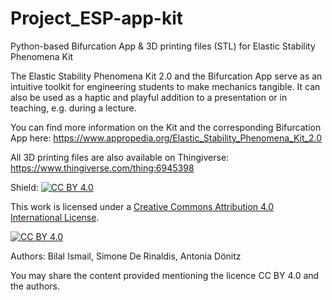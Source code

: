 # Project_ESP-app-kit
Python-based Bifurcation App &amp; 3D printing files (STL) for Elastic Stability Phenomena Kit

The Elastic Stability Phenomena Kit 2.0 and the Bifurcation App serve as an intuitive toolkit for engineering students to make mechanics tangible.  It can also be used as a haptic and playful addition to a presentation or in teaching, e.g. during a lecture.

You can find more information on the Kit and the corresponding Bifurcation App here: https://www.appropedia.org/Elastic_Stability_Phenomena_Kit_2.0

All 3D printing files are also available on Thingiverse: https://www.thingiverse.com/thing:6945398


Shield: [![CC BY 4.0][cc-by-shield]][cc-by]

This work is licensed under a
[Creative Commons Attribution 4.0 International License][cc-by].

[![CC BY 4.0][cc-by-image]][cc-by]

[cc-by]: http://creativecommons.org/licenses/by/4.0/
[cc-by-image]: https://i.creativecommons.org/l/by/4.0/88x31.png
[cc-by-shield]: https://img.shields.io/badge/License-CC%20BY%204.0-lightgrey.svg

Authors: Bilal Ismail, Simone De Rinaldis, Antonia Dönitz 

You may share the content provided mentioning the licence CC BY 4.0 and the authors.
